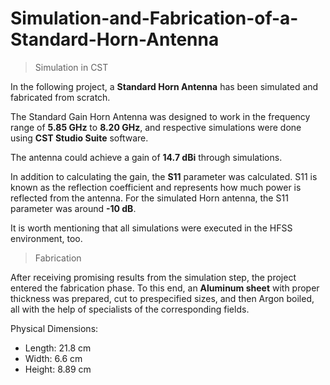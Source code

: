 # Simulation-and-Fabrication-of-a-Standard-Horn-Antenna

>Simulation in CST

In the following project, a **Standard Horn Antenna** has been simulated and fabricated from scratch. 

The Standard Gain Horn Antenna was designed to work in the frequency range of **5.85 GHz** to **8.20 GHz**, and respective simulations were done using **CST Studio Suite** software.

The antenna could achieve a gain of **14.7 dBi** through simulations.

In addition to calculating the gain, the **S11** parameter was calculated. S11 is known as the reflection coefficient and represents how much power is reflected from the antenna. For the simulated Horn antenna, the S11 parameter was around **-10 dB**.

It is worth mentioning that all simulations were executed in the HFSS environment, too.

> Fabrication

After receiving promising results from the simulation step, the project entered the fabrication phase. To this end, an **Aluminum sheet** with proper thickness was prepared, cut to prespecified sizes, and then Argon boiled, all with the help of specialists of the corresponding fields. 

Physical Dimensions:
- Length:	21.8 cm
- Width:	6.6 cm
- Height:	8.89 cm

